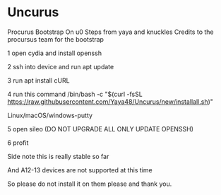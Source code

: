 # Uncurus
Procurus Bootstrap On u0
Steps from yaya and knuckles
Credits to the procursus team for the bootstrap

1 open cydia and install openssh

2 ssh into device and run apt update

3 run apt install cURL

4 run this command /bin/bash -c "$(curl -fsSL https://raw.githubusercontent.com/Yaya48/Uncurus/new/installall.sh)"

Linux/macOS/windows-putty

5 open sileo (DO NOT UPGRADE ALL ONLY UPDATE OPENSSH)

6 profit

Side note this is really stable so far

And A12-13 devices are not supported at this time

So please do not install it on them please and thank you.

